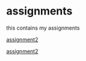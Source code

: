 # assignments
this contains my assignments

[assignment2](https://github.com/JuulDorssers/assignments/blob/master/assignment2.ipynb) 

[assignment2](assignment2.ipynb)
